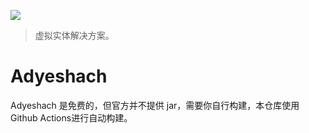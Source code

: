 ![](https://s1.ax1x.com/2020/08/14/dPNYx1.png)
> 虚拟实体解决方案。

# Adyeshach
Adyeshach 是免费的，但官方并不提供 jar，需要你自行构建，本仓库使用Github Actions进行自动构建。